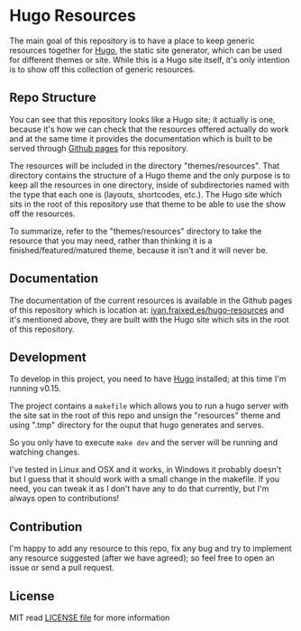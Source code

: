 Hugo Resources
==============

The main goal of this repository is to have a place to keep generic resources together for [Hugo](http://gohugo.io), the static site generator, which can be used for different themes or site. While this is a Hugo site itself, it's only intention is to show off this collection of generic resources.

## Repo Structure

You can see that this repository looks like a Hugo site; it actually is one, because it's how we can check that the resources offered actually do work and at the same time it provides the documentation which is built to be served through [Github pages](http://ivan.fraixed.es/hugo-resources) for this repository.

The resources will be included in the directory "themes/resources". That directory contains the structure of a Hugo theme and the only purpose is to keep all the resources in one directory, inside of subdirectories named with the type that each one is (layouts, shortcodes, etc.). The Hugo site which sits in the root of this repository use that theme to be able to use the show off the resources.

To summarize, refer to the "themes/resources" directory to take the resource that you may need, rather than thinking it is a finished/featured/matured theme, because it isn't and it will never be.

## Documentation

The documentation of the current resources is available in the Github pages of this repository which is location at: [ivan.fraixed.es/hugo-resources](http://ivan.fraixed.es/hugo-resources) and it's mentioned above, they are built with the Hugo site which sits in the root of this repository.

## Development

To develop in this project, you need to have [Hugo](http://gohugo.io) installed; at this time I'm running v0.15.

The project contains a `makefile` which allows you to run a hugo server with the site sat in the root of this repo and unsign the "resources" theme and using ".tmp" directory for the ouput that hugo generates and serves.

So you only have to execute `make dev` and the server will be running and watching changes.

I've tested in Linux and OSX and it works, in Windows it probably doesn't but I guess that it should work with a small change in the makefile. If you need, you can tweak it as I don't have any to do that currently, but I'm always open to contributions!

## Contribution

I'm happy to add any resource to this repo, fix any bug and try to implement any resource suggested (after we have agreed); so feel free to open an issue or send a pull request.


## License

MIT read [LICENSE file](https://github.com/ifraixedes/hugo-resources/blob/master/LICENSE.md) for more information

